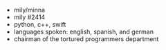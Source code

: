 - mily/minna
- mily #2414
- python, c++, swift
- languages spoken: english, spanish, and german
- chairman of the tortured programmers department

<!---
mi55a/mi55a is a ✨ special ✨ repository because its `README.md` (this file) appears on your GitHub profile.
You can click the Preview link to take a look at your changes.
--->
